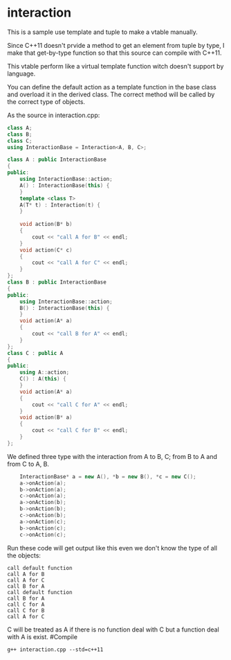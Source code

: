# interaction
This is a sample use template and tuple to make a vtable manually.

Since C++11 doesn't prvide a method to get an element from tuple by type,
I make that get-by-type function so that this source can compile with C++11.

This vtable perform like a virtual template function witch doesn't support by language.

You can define the default action as a template function in the base class
and overload it in the derived class.
The correct method will be called by the correct type of objects.

As the source in interaction.cpp:
```C++
class A;
class B;
class C;
using InteractionBase = Interaction<A, B, C>;

class A : public InteractionBase
{
public:
    using InteractionBase::action;
    A() : InteractionBase(this) {
    }
    template <class T>
    A(T* t) : Interaction(t) {
    }
    
    void action(B* b)
    {
        cout << "call A for B" << endl;
    }
    void action(C* c)
    {
        cout << "call A for C" << endl;
    }
};
class B : public InteractionBase
{
public:
    using InteractionBase::action;
    B() : InteractionBase(this) {
    }
    void action(A* a)
    {
        cout << "call B for A" << endl;
    }
};
class C : public A
{
public:
    using A::action;
    C() : A(this) {
    }
    void action(A* a)
    {
        cout << "call C for A" << endl;
    }
    void action(B* a)
    {
        cout << "call C for B" << endl;
    }
};

```
We defined three type with the interaction from A to B, C; from B to A and from C to A, B.
```C++
    InteractionBase* a = new A(), *b = new B(), *c = new C();
    a->onAction(a);
    b->onAction(a);
    c->onAction(a);
    a->onAction(b);
    b->onAction(b);
    c->onAction(b);
    a->onAction(c);
    b->onAction(c);
    c->onAction(c);
```
Run these code will get output like this even we don't know the type of all the objects:
```
call default function
call A for B
call A for C
call B for A
call default function
call B for A
call C for A
call C for B
call A for C
```
C will be treated as A if there is no function deal with C but a function deal with A is exist.
#Compile
```
g++ interaction.cpp --std=c++11

